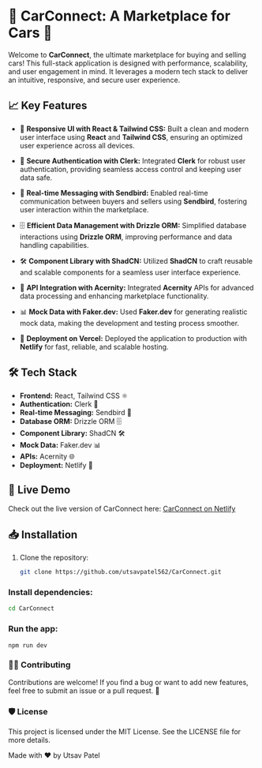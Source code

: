 # 🚗 CarConnect: A Marketplace for Cars 🚀

Welcome to **CarConnect**, the ultimate marketplace for buying and selling cars! This full-stack application is designed with performance, scalability, and user engagement in mind. It leverages a modern tech stack to deliver an intuitive, responsive, and secure user experience.

## 📈 Key Features

- 🎨 **Responsive UI with React & Tailwind CSS:** Built a clean and modern user interface using **React** and **Tailwind CSS**, ensuring an optimized user experience across all devices.
  
- 🔐 **Secure Authentication with Clerk:** Integrated **Clerk** for robust user authentication, providing seamless access control and keeping user data safe.

- 💬 **Real-time Messaging with Sendbird:** Enabled real-time communication between buyers and sellers using **Sendbird**, fostering user interaction within the marketplace.

- 🗄️ **Efficient Data Management with Drizzle ORM:** Simplified database interactions using **Drizzle ORM**, improving performance and data handling capabilities.

- 🛠️ **Component Library with ShadCN:** Utilized **ShadCN** to craft reusable and scalable components for a seamless user interface experience.

- 🔧 **API Integration with Acernity:** Integrated **Acernity** APIs for advanced data processing and enhancing marketplace functionality.

- 📊 **Mock Data with Faker.dev:** Used **Faker.dev** for generating realistic mock data, making the development and testing process smoother.

- 🚀 **Deployment on Vercel:** Deployed the application to production with **Netlify** for fast, reliable, and scalable hosting.

## 🛠️ Tech Stack

- **Frontend:** React, Tailwind CSS ⚛️
- **Authentication:** Clerk 🔑
- **Real-time Messaging:** Sendbird 💬
- **Database ORM:** Drizzle ORM 🗄️
- **Component Library:** ShadCN 🛠️
- **Mock Data:** Faker.dev 📊
- **APIs:** Acernity 🌐
- **Deployment:** Netlify 🚀

## 🚀 Live Demo

Check out the live version of CarConnect here: [CarConnect on Netlify](https://car-connect-marketplace.netlify.app/)

## 📥 Installation

1. Clone the repository:
   ```bash
   git clone https://github.com/utsavpatel562/CarConnect.git

### Install dependencies:
```bash
cd CarConnect
```
### Run the app:
```
npm run dev
```

### 🧑‍💻 Contributing
Contributions are welcome! If you find a bug or want to add new features, feel free to submit an issue or a pull request. 🎉

### 🛡️ License
This project is licensed under the MIT License. See the LICENSE file for more details.

Made with ❤️ by Utsav Patel
